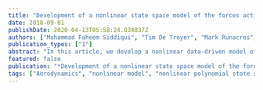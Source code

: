 ```yaml
---
title: "Development of a nonlinear state space model of the forces acting on an aerofoil oscillating in pitch"
date: 2018-09-01
publishDate: 2020-04-13T05:58:24.034837Z
authors: ["Muhammad Faheem Siddiqui", "Tim De Troyer", "Mark Runacres", "Julien Ertveldt", "Johan Schoukens", "Jan Rik Decuyper"]
publication_types: ["1"]
abstract: "In this article, we develop a nonlinear data-driven model of the aerodynamic force on an aerofoil made tooscillate in pitch in a wind tunnel under constant flow conditions. The proposed model structure is a polynomial nonlinear state-space model (PNLSS) which is an extension of the classical linear state-space modelwith nonlinear functions. In this work, we use experimental data of an aerofoil onto which a pitching motionis imposed, using a dedicated cyber-physical fluid dynamic (CPFD) setup. The pitch angle is consideredas the input to the system, while the aerodynamic force is considered as the output of the system. Different input signals (single sines, multisines) are considered at different amplitudes and offset angles for thepitching aerofoil. Results show that the PNLSS model is three times more accurate than the linear model inminimising the least squares cost function. To the author’s knowledge, this constitutes the first instance of afully nonlinear state space model of an oscillating aerofoil developed from experimental measurements."
featured: false
publication: "*Development of a nonlinear state space model of the forces acting on an aerofoil oscillating in pitch*"
tags: ["Aerodynamics", "nonlinear model", "nonlinear polynomial state space modelling"]
---
```


